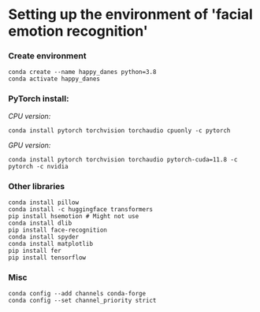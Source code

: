 # Setting up the environment of 'facial emotion recognition'

### Create environment
```
conda create --name happy_danes python=3.8
conda activate happy_danes
```

### PyTorch install:
*CPU version:*
```
conda install pytorch torchvision torchaudio cpuonly -c pytorch
```

*GPU version:*
```
conda install pytorch torchvision torchaudio pytorch-cuda=11.8 -c pytorch -c nvidia
```

### Other libraries
```
conda install pillow
conda install -c huggingface transformers
pip install hsemotion # Might not use
conda install dlib
pip install face-recognition
conda install spyder
conda install matplotlib
pip install fer
pip install tensorflow
```



### Misc
```
conda config --add channels conda-forge
conda config --set channel_priority strict
```